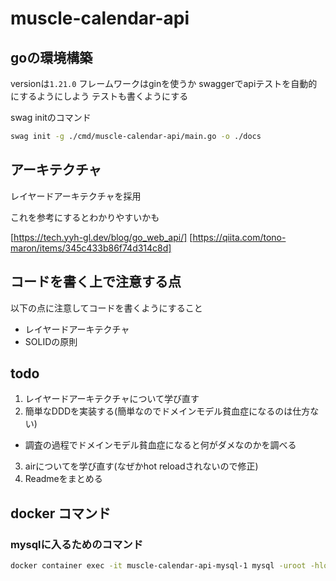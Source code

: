 # muscle-calendar-api

## goの環境構築

versionは`1.21.0`
フレームワークはginを使うか
swaggerでapiテストを自動的にするようにしよう
テストも書くようにする

swag initのコマンド

```bash
swag init -g ./cmd/muscle-calendar-api/main.go -o ./docs
```

## アーキテクチャ

レイヤードアーキテクチャを採用

これを参考にするとわかりやすいかも

[https://tech.yyh-gl.dev/blog/go_web_api/]
[https://qiita.com/tono-maron/items/345c433b86f74d314c8d]

## コードを書く上で注意する点

以下の点に注意してコードを書くようにすること

- レイヤードアーキテクチャ
- SOLIDの原則

## todo

1. レイヤードアーキテクチャについて学び直す
2. 簡単なDDDを実装する(簡単なのでドメインモデル貧血症になるのは仕方ない)
  - 調査の過程でドメインモデル貧血症になると何がダメなのかを調べる
3. airについてを学び直す(なぜかhot reloadされないので修正)
4. Readmeをまとめる

## docker コマンド

### mysqlに入るためのコマンド

```bash
docker container exec -it muscle-calendar-api-mysql-1 mysql -uroot -hlocalhost -p
```
